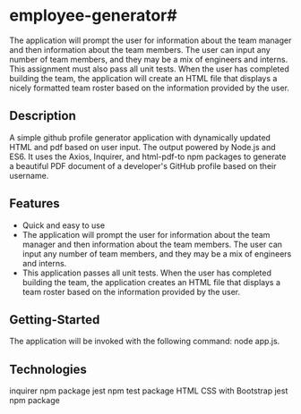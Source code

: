 # employee-generator# 

The application will prompt the user for information about the team manager and then information about the team members. 
The user can input any number of team members, and they may be a mix of engineers and interns. This assignment must also pass all unit tests. When the user has completed building the team, the application will create an HTML file that displays a nicely formatted team roster based on the information provided by the user.



## Description

A simple github profile generator application with dynamically updated HTML and pdf based on user input. The output powered by Node.js and ES6. It uses the Axios, Inquirer, and html-pdf-to npm packages to generate a beautiful PDF document of a developer's GitHub profile based on their username.

## Features

- Quick and easy to use
- The application will prompt the user for information about the team manager and then information about the team members. The user can input any number of team members, and they may be a mix of engineers and interns.
- This application passes all unit tests. When the user has completed building the team, the application creates an HTML file that displays a team roster based on the information provided by the user.

## Getting-Started

The application will be invoked with the following command: node app.js. 



## Technologies

inquirer npm package
jest npm test package
HTML
CSS with Bootstrap
jest npm package



